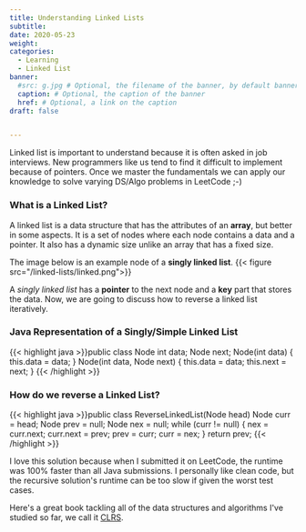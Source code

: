 ```yaml
---
title: Understanding Linked Lists
subtitle:
date: 2020-05-23
weight: 
categories:
  - Learning
  - Linked List
banner:
  #src: g.jpg # Optional, the filename of the banner, by default banner.jpg
  caption: # Optional, the caption of the banner
  href: # Optional, a link on the caption
draft: false


---
```

Linked list is important to understand because it is often asked in job interviews. New programmers like us tend to find it difficult to implement because of pointers. Once we master the fundamentals we can apply our knowledge to solve varying DS/Algo problems in LeetCode ;-)
<!--more--> 

### What is a Linked List?

A linked list is a data structure that has the attributes of an **array**, but better in some aspects. It is a set of nodes where each node contains a data and a pointer. It also has a dynamic size unlike an array that has a fixed size.

The image below is an example node of a **singly linked list**.
{{< figure src="/linked-lists/linked.png">}}

A *singly linked list* has a **pointer** to the next node and a **key** part that stores the data. Now, we are going to discuss how to reverse a linked list iteratively. 

### Java Representation of a Singly/Simple Linked List

{{< highlight java >}}public class Node 
	int data;
	Node next;
	Node(int data) {
		this.data = data;
	}
	Node(int data, Node next) {
		this.data = data;
		this.next = next;
	}
{{< /highlight >}}

### How do we reverse a Linked List?

{{< highlight java >}}public class ReverseLinkedList(Node head) 
	Node curr = head;
	Node prev = null;
	Node nex = null;
	while (curr != null) {
		nex = curr.next;
		curr.next = prev;
		prev = curr;
		curr = nex;
	}
	return prev;
{{< /highlight >}}

I love this solution because when I submitted it on LeetCode, the runtime was 100% faster than all Java submissions. I personally like clean code, but the recursive solution's runtime can be too slow if given the worst test cases.

Here's a great book tackling all of the data structures and algorithms I've studied so far, we call it [CLRS](https://www.amazon.com/Introduction-Algorithms-3rd-MIT-Press/dp/0262033844). 